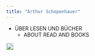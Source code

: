 ```yaml
---
title: "Arthur Schopenhauer"
---
```


- ÜBER LESEN UND BÜCHER
    - ABOUT READ AND BOOKS

<img src='https://scrapbox.io/api/pages/nishio-en/en/icon' alt='en.icon' height="19.5"/>